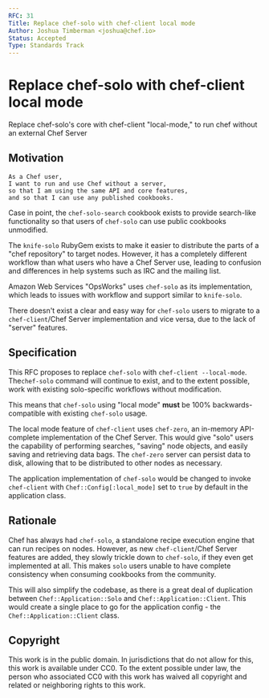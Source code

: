 ```yaml
---
RFC: 31
Title: Replace chef-solo with chef-client local mode
Author: Joshua Timberman <joshua@chef.io>
Status: Accepted
Type: Standards Track
---
```


# Replace chef-solo with chef-client local mode

Replace chef-solo's core with chef-client "local-mode," to run chef without an external Chef Server

## Motivation

    As a Chef user,
    I want to run and use Chef without a server,
    so that I am using the same API and core features,
    and so that I can use any published cookbooks.

Case in point, the `chef-solo-search` cookbook exists to provide search-like functionality so that users of `chef-solo` can use public cookbooks unmodified.

The `knife-solo` RubyGem exists to make it easier to distribute the parts of a "chef repository" to target nodes. However, it has a completely different workflow than what users who have a Chef Server use, leading to confusion and differences in help systems such as IRC and the mailing list.

Amazon Web Services "OpsWorks" uses `chef-solo` as its implementation, which leads to issues with workflow and support similar to `knife-solo`.

There doesn't exist a clear and easy way for `chef-solo` users to migrate to a `chef-client`/Chef Server implementation and vice versa, due to the lack of "server" features.

## Specification

This RFC proposes to replace `chef-solo` with `chef-client --local-mode`. The`chef-solo` command will continue to exist, and to the extent possible, work with existing solo-specific workflows without modification.

This means that `chef-solo` using "local mode" **must** be 100% backwards-compatible with existing `chef-solo` usage.

The local mode feature of `chef-client` uses `chef-zero`, an in-memory API-complete implementation of the Chef Server. This would give "solo" users the capability of performing searches, "saving" node objects, and easily saving and retrieving data bags. The `chef-zero` server can persist data to disk, allowing that to be distributed to other nodes as necessary.

The application implementation of `chef-solo` would be changed to invoke `chef-client` with `Chef::Config[:local_mode]` set to `true` by default in the application class.

## Rationale

Chef has always had `chef-solo`, a standalone recipe execution engine that can run recipes on nodes. However, as new `chef-client`/Chef Server features are added, they slowly trickle down to `chef-solo`, if they even get implemented at all. This makes `solo` users unable to have complete consistency when consuming cookbooks from the community.

This will also simplify the codebase, as there is a great deal of duplication between `Chef::Application::Solo` and `Chef::Application::Client`. This would create a single place to go for the application config - the `Chef::Application::Client` class.

## Copyright

This work is in the public domain. In jurisdictions that do not allow for this,
this work is available under CC0. To the extent possible under law, the person
who associated CC0 with this work has waived all copyright and related or
neighboring rights to this work.
